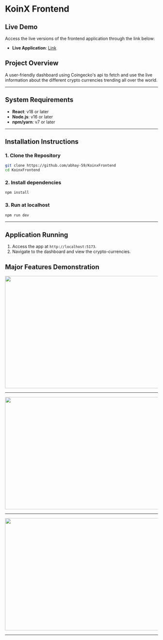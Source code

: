 # KoinX Frontend
## Live Demo
Access the live versions of the frontend application through the link below:        

- **Live Application**: [Link](https://koinx-frontend1.netlify.app/)
## Project Overview
A user-friendly dashboard using Coingecko's api to fetch and use the live information about the different crypto currencies trending all over the world.

---
## System Requirements

- **React**: v18 or later
- **Node.js**: v16 or later
- **npm/yarn**: v7 or later

---

## Installation Instructions
### 1. Clone the Repository
```bash
git clone https://github.com/abhay-59/KoinxFrontend
cd KoinxFrontend
```

### 2. Install dependencies
```bash
npm install
```
### 3. Run at localhost
```bash
npm run dev
```

---

## Application Running
1. Access the app at `http://localhost:5173`.
2. Navigate to the dashboard and view the crypto-currencies.

## Major Features Demonstration

<img src="https://github.com/user-attachments/assets/a602cd09-3363-4169-872f-08d95f30c20c" width="700" height="370">

---
<img src="https://github.com/user-attachments/assets/64782433-86ca-40ac-9c24-9ecebb6506b2" width="700" height="370">

---
<img src="https://github.com/user-attachments/assets/17a0e42b-d921-49f6-952a-6870f170dd41" width="700" height="370">

---
